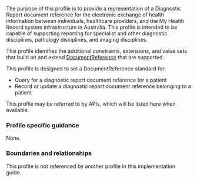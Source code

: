 The purpose of this profile is to provide a representation of a Diagnostic Report document reference for the electronic exchange of health information between individuals, healthcare providers, and the My Health Record system infrastructure in Australia. This profile is intended to be capable of supporting reporting for specialist and other diagnostic disciplines, pathology disciplines, and imaging disciplines.

This profile identifies the additional constraints, extensions, and value sets that build on and extend [DocumentReference](http://hl7.org/fhir/R4/documentreference.html) that are supported. 

This profile is designed to set a DocumentReference standard for:
* Query for a diagnostic report document reference for a patient
* Record or update a diagnostic report document reference belonging to a patient

This profile may be referred to by APIs, which will be listed here when available.


### Profile specific guidance
None.


### Boundaries and relationships
This profile is not referenced by another profile in this implementation guide.  
